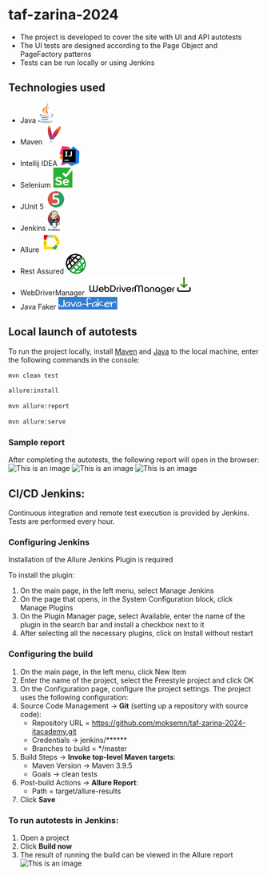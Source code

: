 # taf-zarina-2024 

* The project is developed to cover the site with UI and API autotests
* The UI tests are designed according to the Page Object and PageFactory patterns 
* Tests can be run locally or using Jenkins

## Technologies used
* Java <a href="https://www.java.com/"><img src="/img/icons/java.svg" height="40"></a> 
* Maven <a href="https://maven.apache.org/"><img src="/img/icons/maven.svg" height="40"></a>
* Intellij IDEA <a href="https://www.jetbrains.com/idea/"><img src="/img/icons/intellij-idea.svg" height="40"></a>
* Selenium <a href="https://www.selenium.dev/"><img src="/img/icons/selenium.svg" height="40"></a>
* JUnit 5 <a href="https://junit.org/"><img src="/img/icons/junit5.svg" height="40"></a>
* Jenkins <a href="https://www.jenkins.io/"><img src="/img/icons/jenkins.svg" height="40"></a>
* Allure <a href="https://docs.qameta.io/allure/"><img src="/img/icons/allure.svg" height="40"></a>
* Rest Assured <a href="https://rest-assured.io/"><img src="/img/icons/rest-assured.png" height="40"></a>
* WebDriverManager <a href="https://github.com/bonigarcia/webdrivermanager"><img src="/img/icons/webdrivermanager.png" height="40"></a>
* Java Faker <a href="https://github.com/DiUS/java-faker"><img src="/img/icons/javafaker.png" height="25"></a>

## Local launch of autotests
To run the project locally, install [Maven](https://maven.apache.org/download.cgi) and [Java](https://www.java.com/en/download/) to the local machine, enter the following commands in the console:

```bash
mvn clean test
```

```bash
allure:install
```
```bash
mvn allure:report
``````
```bash
mvn allure:serve
``````

### Sample report
After completing the autotests, the following report will open in the browser:
![This is an image](/img/screenshots/jenkins1.png)
![This is an image](/img/screenshots/jenkins2.png)
![This is an image](/img/screenshots/jenkins3.png)

## CI/CD Jenkins:
Continuous integration and remote test execution is provided by Jenkins. Tests are performed every hour.

### Configuring Jenkins
Installation of the Allure Jenkins Plugin is required

To install the plugin:
1. On the main page, in the left menu, select Manage Jenkins
2. On the page that opens, in the System Configuration block, click Manage Plugins
3. On the Plugin Manager page, select Available, enter the name of the plugin in the search bar and install a checkbox next to it
4. After selecting all the necessary plugins, click on Install without restart


### Configuring the build
1. On the main page, in the left menu, click New Item
2. Enter the name of the project, select the Freestyle project and click OK
3. On the Configuration page, configure the project settings. The project uses the following configuration:
4. Source Code Management -> **Git** (setting up a repository with source code):
    - Repository URL = https://github.com/moksemn/taf-zarina-2024-itacademy.git
    - Credentials → jenkins/******
    - Branches to build = */master
5. Build Steps → **Invoke top-level Maven targets**:
    - Maven Version → Maven 3.9.5
    - Goals → clean tests
6. Post-build Actions → **Allure Report**:
    - Path = target/allure-results
7. Click **Save**

### To run autotests in Jenkins:
1. Open a project
2. Click **Build now**
3. The result of running the build can be viewed in the Allure report
   ![This is an image](/img/screenshots/jenkins4.png)
